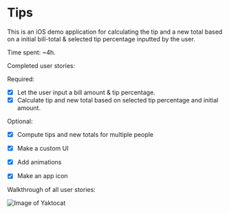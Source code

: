 Tips
====

This is an iOS demo application for calculating the tip and a new total based on a initial bill-total & selected tip percentage inputted by the user.

Time spent: ~4h.

Completed user stories:

Required:
- [x] Let the user input a bill amount & tip percentage.
- [x] Calculate tip and new total based on selected tip percentage and initial amount.

Optional:
- [x] Compute tips and new totals for multiple people
- [x] Make a custom UI
- [x] Add animations
- [x] Make an app icon




Walkthrough of all user stories:

![Image of Yaktocat](http://cl.ly/image/2b3j0t1N160b/Tips%20walkthrough.gif)


